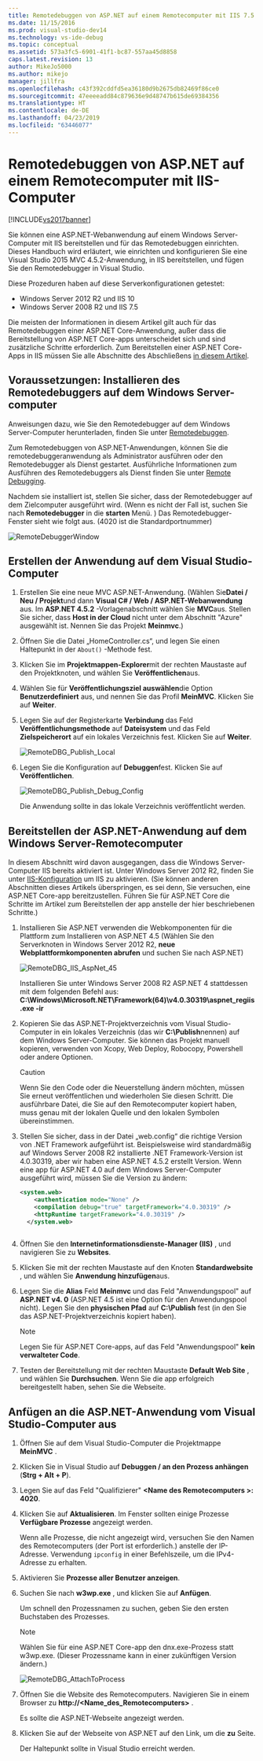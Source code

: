 ```yaml
---
title: Remotedebuggen von ASP.NET auf einem Remotecomputer mit IIS 7.5 Computer | Microsoft-Dokumentation
ms.date: 11/15/2016
ms.prod: visual-studio-dev14
ms.technology: vs-ide-debug
ms.topic: conceptual
ms.assetid: 573a3fc5-6901-41f1-bc87-557aa45d8858
caps.latest.revision: 13
author: MikeJo5000
ms.author: mikejo
manager: jillfra
ms.openlocfilehash: c43f392cddfd5ea36180d9b2675db82469f86ce0
ms.sourcegitcommit: 47eeeeadd84c879636e9d48747b615de69384356
ms.translationtype: HT
ms.contentlocale: de-DE
ms.lasthandoff: 04/23/2019
ms.locfileid: "63446077"
---
```

# <a name="remote-debugging-aspnet-on-a-remote-iis-computer"></a>Remotedebuggen von ASP.NET auf einem Remotecomputer mit IIS-Computer
[!INCLUDE[vs2017banner](../includes/vs2017banner.md)]

Sie können eine ASP.NET-Webanwendung auf einem Windows Server-Computer mit IIS bereitstellen und für das Remotedebuggen einrichten. Dieses Handbuch wird erläutert, wie einrichten und konfigurieren Sie eine Visual Studio 2015 MVC 4.5.2-Anwendung, in IIS bereitstellen, und fügen Sie den Remotedebugger in Visual Studio.

Diese Prozeduren haben auf diese Serverkonfigurationen getestet:
* Windows Server 2012 R2 und IIS 10
* Windows Server 2008 R2 und IIS 7.5

Die meisten der Informationen in diesem Artikel gilt auch für das Remotedebuggen einer ASP.NET Core-Anwendung, außer dass die Bereitstellung von ASP.NET Core-apps unterscheidet sich und sind zusätzliche Schritte erforderlich. Zum Bereitstellen einer ASP.NET Core-Apps in IIS müssen Sie alle Abschnitte des Abschließens [in diesem Artikel](https://docs.asp.net/en/latest/publishing/iis.html).

## <a name="prerequisites-install-the-remote-debugger-on-the-windows-server-computer"></a>Voraussetzungen: Installieren des Remotedebuggers auf dem Windows Server-computer

Anweisungen dazu, wie Sie den Remotedebugger auf dem Windows Server-Computer herunterladen, finden Sie unter [Remotedebuggen](../debugger/remote-debugging.md).

Zum Remotedebuggen von ASP.NET-Anwendungen, können Sie die remotedebuggeranwendung als Administrator ausführen oder den Remotedebugger als Dienst gestartet. Ausführliche Informationen zum Ausführen des Remotedebuggers als Dienst finden Sie unter [Remote Debugging](../debugger/remote-debugging.md).

Nachdem sie installiert ist, stellen Sie sicher, dass der Remotedebugger auf dem Zielcomputer ausgeführt wird. (Wenn es nicht der Fall ist, suchen Sie nach **Remotedebugger** in die **starten** Menü. ) Das Remotedebugger-Fenster sieht wie folgt aus. (4020 ist die Standardportnummer)

![RemoteDebuggerWindow](../debugger/media/remotedebuggerwindow.png "RemoteDebuggerWindow")
  
## <a name="create-the-application-on-the-visual-studio-computer"></a>Erstellen der Anwendung auf dem Visual Studio-Computer  
  
1. Erstellen Sie eine neue MVC ASP.NET-Anwendung. (Wählen Sie**Datei / Neu / Projekt**und dann **Visual C# / Web / ASP.NET-Webanwendung** aus. Im **ASP.NET 4.5.2** -Vorlagenabschnitt wählen Sie **MVC**aus. Stellen Sie sicher, dass **Host in der Cloud** nicht unter dem Abschnitt "Azure" ausgewählt ist. Nennen Sie das Projekt **Meinmvc**.)
1. Öffnen Sie die Datei „HomeController.cs“, und legen Sie einen Haltepunkt in der `About()` -Methode fest.
1. Klicken Sie im **Projektmappen-Explorer**mit der rechten Maustaste auf den Projektknoten, und wählen Sie **Veröffentlichen**aus.
1. Wählen Sie für **Veröffentlichungsziel auswählen**die Option **Benutzerdefiniert** aus, und nennen Sie das Profil **MeinMVC**. Klicken Sie auf **Weiter**.
1. Legen Sie auf der Registerkarte **Verbindung** das Feld **Veröffentlichungsmethode** auf **Dateisystem** und das Feld **Zielspeicherort** auf ein lokales Verzeichnis fest. Klicken Sie auf **Weiter**.

    ![RemoteDBG_Publish_Local](../debugger/media/remotedbg-publish-local.png "RemoteDBG_Publish_Local")
1. Legen Sie die Konfiguration auf **Debuggen**fest. Klicken Sie auf **Veröffentlichen**.

    ![RemoteDBG_Publish_Debug_Config](../debugger/media/remotedbg-publish-debug-config.png "RemoteDBG_Publish_Debug_Config")
    
    Die Anwendung sollte in das lokale Verzeichnis veröffentlicht werden.

## <a name="BKMK_deploy_asp_net"></a> Bereitstellen der ASP.NET-Anwendung auf dem Windows Server-Remotecomputer

 In diesem Abschnitt wird davon ausgegangen, dass die Windows Server-Computer IIS bereits aktiviert ist. Unter Windows Server 2012 R2, finden Sie unter [IIS-Konfiguration](https://docs.asp.net/en/latest/publishing/iis.html#iis-configuration) um IIS zu aktivieren. (Sie können anderen Abschnitten dieses Artikels überspringen, es sei denn, Sie versuchen, eine ASP.NET Core-app bereitzustellen. Führen Sie für ASP.NET Core die Schritte im Artikel zum Bereitstellen der app anstelle der hier beschriebenen Schritte.)
1. Installieren Sie ASP.NET verwenden die Webkomponenten für die Plattform zum Installieren von ASP.NET 4.5 (Wählen Sie den Serverknoten in Windows Server 2012 R2, **neue Webplattformkomponenten abrufen** und suchen Sie nach ASP.NET)

    ![RemoteDBG_IIS_AspNet_45](../debugger/media/remotedbg-iis-aspnet-45.png "RemoteDBG_IIS_AspNet_45")

    Installieren Sie unter Windows Server 2008 R2 ASP.NET 4 stattdessen mit dem folgenden Befehl aus:   **C:\Windows\Microsoft.NET\Framework(64)\v4.0.30319\aspnet_regiis.exe -ir**
1. Kopieren Sie das ASP.NET-Projektverzeichnis vom Visual Studio-Computer in ein lokales Verzeichnis (das wir **C:\Publish**nennen) auf dem Windows Server-Computer. Sie können das Projekt manuell kopieren, verwenden von Xcopy, Web Deploy, Robocopy, Powershell oder andere Optionen.

    > [!CAUTION]
    > Wenn Sie den Code oder die Neuerstellung ändern möchten, müssen Sie erneut veröffentlichen und wiederholen Sie diesen Schritt. Die ausführbare Datei, die Sie auf den Remotecomputer kopiert haben, muss genau mit der lokalen Quelle und den lokalen Symbolen übereinstimmen.
1. Stellen Sie sicher, dass in der Datei „web.config“ die richtige Version von .NET Framework aufgeführt ist.  Beispielsweise wird standardmäßig auf Windows Server 2008 R2 installierte .NET Framework-Version ist 4.0.30319, aber wir haben eine ASP.NET 4.5.2 erstellt Version. Wenn eine app für ASP.NET 4.0 auf dem Windows Server-Computer ausgeführt wird, müssen Sie die Version zu ändern:
  
    ```xml
    <system.web>
        <authentication mode="None" />  
        <compilation debug="true" targetFramework="4.0.30319" />
        <httpRuntime targetFramework="4.0.30319" />
      </system.web>
  
    ```

1. Öffnen Sie den **Internetinformationsdienste-Manager (IIS)** , und navigieren Sie zu **Websites**.
1. Klicken Sie mit der rechten Maustaste auf den Knoten **Standardwebsite** , und wählen Sie **Anwendung hinzufügen**aus.
1. Legen Sie die **Alias** Feld **Meinmvc** und das Feld "Anwendungspool" auf **ASP.NET v4. 0** (ASP.NET 4.5 ist eine Option für den Anwendungspool nicht). Legen Sie den **physischen Pfad** auf **C:\Publish** fest (in den Sie das ASP.NET-Projektverzeichnis kopiert haben).

    >[!NOTE] 
    > Legen Sie für ASP.NET Core-apps, auf das Feld "Anwendungspool" **kein verwalteter Code**.
1. Testen der Bereitstellung mit der rechten Maustaste **Default Web Site** , und wählen Sie **Durchsuchen**.
    Wenn Sie die app erfolgreich bereitgestellt haben, sehen Sie die Webseite.

## <a name="attach-to-the-aspnet-application-from-the-visual-studio-computer"></a>Anfügen an die ASP.NET-Anwendung vom Visual Studio-Computer aus

1. Öffnen Sie auf dem Visual Studio-Computer die Projektmappe **MeinMVC** .
1. Klicken Sie in Visual Studio auf **Debuggen / an den Prozess anhängen** (**Strg + Alt + P**).
1. Legen Sie auf das Feld "Qualifizierer"  **\<Name des Remotecomputers >: 4020**.
1. Klicken Sie auf **Aktualisieren**.
    Im Fenster sollten einige Prozesse **Verfügbare Prozesse** angezeigt werden.

    Wenn alle Prozesse, die nicht angezeigt wird, versuchen Sie den Namen des Remotecomputers (der Port ist erforderlich.) anstelle der IP-Adresse. Verwendung `ipconfig` in einer Befehlszeile, um die IPv4-Adresse zu erhalten.
1. Aktivieren Sie  **Prozesse aller Benutzer anzeigen**.
1. Suchen Sie nach **w3wp.exe** , und klicken Sie auf **Anfügen**.

     Um schnell den Prozessnamen zu suchen, geben Sie den ersten Buchstaben des Prozesses.
     
    >[!NOTE]
    > Wählen Sie für eine ASP.NET Core-app den dnx.exe-Prozess statt w3wp.exe. (Dieser Prozessname kann in einer zukünftigen Version ändern.)

    ![RemoteDBG_AttachToProcess](../debugger/media/remotedbg-attachtoprocess.png "RemoteDBG_AttachToProcess")

1. Öffnen Sie die Website des Remotecomputers. Navigieren Sie in einem Browser zu **http://\<Name_des_Remotecomputers>** .
    
    Es sollte die ASP.NET-Webseite angezeigt werden.
1. Klicken Sie auf der Webseite von ASP.NET auf den Link, um die **zu** Seite.

    Der Haltepunkt sollte in Visual Studio erreicht werden.
